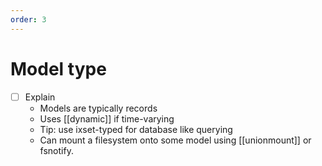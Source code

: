 ```yaml
---
order: 3
---
```


# Model type

- [ ] Explain
  - Models are typically records
  - Uses [[dynamic]] if time-varying
  - Tip: use ixset-typed for database like querying
  - Can mount a filesystem onto some model using [[unionmount]] or fsnotify.